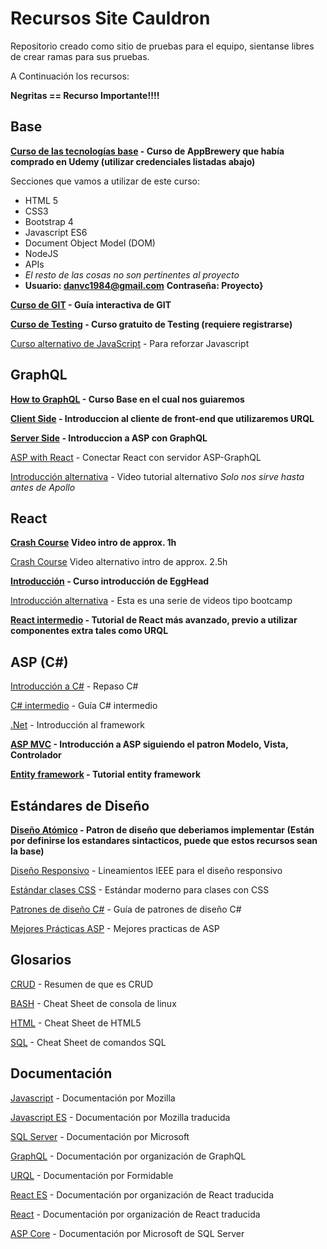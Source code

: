 # Recursos Site Cauldron
Repositorio creado como sitio de pruebas para el equipo, sientanse libres de crear ramas para sus pruebas.

A Continuación los recursos:

**Negritas == Recurso Importante!!!!**

## Base

**[Curso de las tecnologías base](https://www.udemy.com/course/the-complete-web-development-bootcamp/) - Curso de AppBrewery que había comprado en Udemy (utilizar credenciales listadas abajo)**

  Secciones que vamos a utilizar de este curso:
  - HTML 5
  - CSS3
  - Bootstrap 4
  - Javascript ES6
  - Document Object Model (DOM)
  - NodeJS
  - APIs
  - *El resto de las cosas no son pertinentes al proyecto*
  - **Usuario: danvc1984@gmail.com** **Contraseña: Proyecto}**
   
**[Curso de GIT](https://learngitbranching.js.org/) - Guía interactiva de GIT**

**[Curso de Testing](https://www.udacity.com/course/software-testing--cs258) - Curso gratuito de Testing (requiere registrarse)**

[Curso alternativo de JavaScript](https://www.codecademy.com/learn/introduction-to-javascript) - Para reforzar Javascript

## GraphQL

**[How to GraphQL](https://www.howtographql.com/) - Curso Base en el cual nos guiaremos**

**[Client Side](https://www.howtographql.com/react-urql/0-introduction/) - Introduccion al cliente de front-end que utilizaremos URQL**

**[Server Side](https://code-maze.com/graphql-asp-net-core-tutorial/) - Introduccion a ASP con GraphQL**

[ASP with React](https://code-maze.com/react-series/) - Conectar React con servidor ASP-GraphQL

[Introducción alternativa](https://www.youtube.com/playlist?list=PL4cUxeGkcC9iK6Qhn-QLcXCXPQUov1U7f) - Video tutorial alternativo *Solo nos sirve hasta antes de Apollo*

## React

**[Crash Course](https://www.youtube.com/watch?v=A71aqufiNtQ) Video intro de approx. 1h**

[Crash Course](https://www.youtube.com/watch?v=Ke90Tje7VS0) Video alternativo intro de approx. 2.5h

**[Introducción](https://egghead.io/courses/start-learning-react) - Curso introducción de EggHead**

[Introducción alternativa](https://tylermcginnis.com/free-react-bootcamp/?ref=designrevision.com) - Esta es una serie de videos tipo bootcamp

**[React intermedio](https://reactarmory.com/guides/learn-react-by-itself/react-basics#JSX-converts-to-JavaScript) - Tutorial de React más avanzado, previo a utilizar componentes extra tales como URQL**

## ASP (C#)

[Introducción a C#](https://code-maze.com/csharp-back-to-basics/) - Repaso C#

[C# intermedio](https://code-maze.com/csharp-intermediate-tutorial-oop/) - Guía C# intermedio

[.Net](https://code-maze.com/net-core-series/) - Introducción al framework

**[ASP MVC](https://code-maze.com/asp-net-core-mvc-series/) - Introducción a ASP siguiendo el patron Modelo, Vista, Controlador**

**[Entity framework](https://code-maze.com/entity-framework-core-series/) - Tutorial entity framework**

## Estándares de Diseño

**[Diseño Atómico](http://atomicdesign.bradfrost.com/) - Patron de diseño que deberiamos implementar (Están por definirse los estandares sintacticos, puede que estos recursos sean la base)**

[Diseño Responsivo](https://brand-experience.ieee.org/guidelines/digital/mobileapp-and-responsive-design-guidelines/responsive-design/) - Lineamientos IEEE para el diseño responsivo

[Estándar clases CSS](https://css-tricks.com/abem-useful-adaptation-bem/) - Estándar moderno para clases con CSS

[Patrones de diseño C#](https://code-maze.com/design-patterns-csharp/) - Guía de patrones de diseño C#

[Mejores Prácticas ASP](https://code-maze.com/aspnetcore-webapi-best-practices/) - Mejores practicas de ASP

## Glosarios

[CRUD](https://www.codecademy.com/articles/what-is-crud) - Resumen de que es CRUD

[BASH](https://www.codecademy.com/articles/command-line-commands) - Cheat Sheet de consola de linux

[HTML](https://www.codecademy.com/articles/glossary-html) - Cheat Sheet de HTML5

[SQL](https://www.codecademy.com/articles/sql-commands) - Cheat Sheet de comandos SQL

## Documentación

[Javascript](https://developer.mozilla.org/en-US/docs/Web/JavaScript) - Documentación por Mozilla

[Javascript ES](https://developer.mozilla.org/es/docs/Web/JavaScript) - Documentación por Mozilla traducida

[SQL Server](https://docs.microsoft.com/es-mx/sql/sql-server/sql-server-technical-documentation?view=sql-server-2017) - Documentación por Microsoft

[GraphQL](https://graphql.org/learn/) - Documentación por organización de GraphQL

[URQL](https://formidable.com/open-source/urql/docs/) - Documentación por Formidable

[React ES](https://es.reactjs.org/) - Documentación por organización de React traducida

[React](https://reactjs.org/) - Documentación por organización de React traducida

[ASP Core](https://docs.microsoft.com/es-mx/aspnet/?view=aspnetcore-3.0) - Documentación por Microsoft de SQL Server
